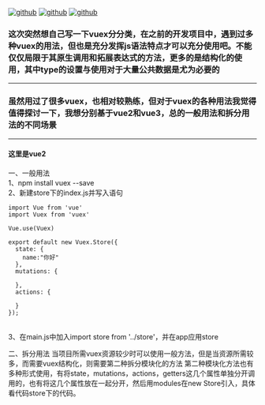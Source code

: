   [![github](https://img.shields.io/badge/pwjGitHub-%E5%B9%B2-brightgreen)](https://github.com/PWJ1900/-vuex-vue2/tree/master/project) 
  [![github](https://img.shields.io/badge/IDE-VScode-blue?logo=visual-studio-code)](https://code.visualstudio.com/)
  [![github](https://img.shields.io/badge/IDE-VScode-blue?logo=data:image/png;base64,https://cn.vuejs.org/images/logo.svg)](https://code.visualstudio.com/)
### 这次突然想自己写一下vuex分分类，在之前的开发项目中，遇到过多种vuex的用法，但也是充分发挥js语法特点才可以充分使用吧。不能仅仅局限于其原生调用和拓展表达式的方法，更多的是结构化的使用，其中type的设置与使用对于大量公共数据是尤为必要的
-----
### 虽然用过了很多vuex，也相对较熟练，但对于vuex的各种用法我觉得值得探讨一下，我想分别基于vue2和vue3，总的一般用法和拆分用法的不同场景
-----
#### 这里是vue2
一、一般用法<br>
	1、npm install vuex --save<br>
	2、新建store下的index.js并写入语句<br>
```
import Vue from 'vue'
import Vuex from 'vuex'
 
Vue.use(Vuex)
 
export default new Vuex.Store({
  state: {
    name:"你好"
  },
  mutations: {
 
  },
  actions: {
 
  }
});
```
<br>
3、在main.js中加入import store from '../store'，并在app应用store
<br>

二、拆分用法
当项目所需vuex资源较少时可以使用一般方法，但是当资源所需较多，而需要vuex结构化，则需要第二种拆分模块化的方法
第二种模块化方法也有多种形式使用，有将state，mutations，actions，getters这几个属性单独分开调用的，也有将这几个属性放在一起分开，然后用modules在new Store引入，具体看代码store下的代码。

